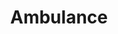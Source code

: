 ---
layout: credit-info
headerstatus: shunk-header
title: Ambulance
iden: ambulance
showreel_weight: 130
credits_weight: 90
thumbnail: /assets/img/credits-grid/ambulance.jpg
image: /assets/img/credits-grid/opengraph/ambulance.jpg
image_size: 3
category: credits
role: Composer
type: Short Film
imdb: http://www.imdb.com/title/tt5581070
genre: Horror/Thriller
director: Arya Moghaddam
writers: Arya Moghaddam
producers: Arya Moghaddam
synopsis: When accident victims begin to disappear without a trace, the nation's most trusted become the FBI's most wanted.
---